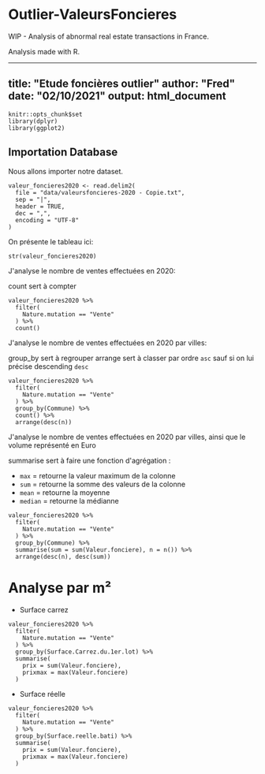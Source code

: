 # Outlier-ValeursFoncieres
WIP - Analysis of abnormal real estate transactions in France.

Analysis made with R.



---
title: "Etude foncières outlier"
author: "Fred"
date: "02/10/2021"
output: html_document
---

```{r setup, include=FALSE}
knitr::opts_chunk$set
library(dplyr)
library(ggplot2)
```

## Importation Database

Nous allons importer notre dataset.

```{r, eval=TRUE}
valeur_foncieres2020 <- read.delim2(
  file = "data/valeursfoncieres-2020 - Copie.txt",
  sep = "|",
  header = TRUE,
  dec = ",",
  encoding = "UTF-8"
)
```

On présente le tableau ici:

```{r eval=FALSE}
str(valeur_foncieres2020)
```


J'analyse le nombre de ventes effectuées en 2020:

count sert à compter

```{r}
valeur_foncieres2020 %>%
  filter(
    Nature.mutation == "Vente"
  ) %>% 
  count()
```


J'analyse le nombre de ventes effectuées en 2020 par villes:

group_by sert à regrouper
arrange sert à classer par ordre `asc` sauf si on lui précise descending `desc`

```{r}
valeur_foncieres2020 %>%
  filter(
    Nature.mutation == "Vente"
  ) %>%
  group_by(Commune) %>% 
  count() %>% 
  arrange(desc(n))
```


J'analyse le nombre de ventes effectuées en 2020 par villes, ainsi que le volume représenté en Euro

summarise sert à faire une fonction d'agrégation :

- `max` = retourne la valeur maximum de la colonne
- `sum` = retourne la somme des valeurs de la colonne
- `mean` = retourne la moyenne
- `median` = retourne la médianne

```{r}
valeur_foncieres2020 %>%
  filter(
    Nature.mutation == "Vente"
  ) %>%
  group_by(Commune) %>% 
  summarise(sum = sum(Valeur.fonciere), n = n()) %>% 
  arrange(desc(n), desc(sum))
```


# Analyse par m²

- Surface carrez

```{r}
valeur_foncieres2020 %>% 
  filter(
    Nature.mutation == "Vente"
  ) %>% 
  group_by(Surface.Carrez.du.1er.lot) %>% 
  summarise(
    prix = sum(Valeur.fonciere),
    prixmax = max(Valeur.fonciere)
  )
```

- Surface réelle

```{r}
valeur_foncieres2020 %>% 
  filter(
    Nature.mutation == "Vente"
  ) %>% 
  group_by(Surface.reelle.bati) %>% 
  summarise(
    prix = sum(Valeur.fonciere),
    prixmax = max(Valeur.fonciere)
  )
```
